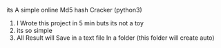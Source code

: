 its A simple online Md5 hash Cracker (python3)

1. I Wrote this project in 5 min buts its not a toy
2. its so simple
3. All Result will Save in a text file In a folder (this folder will create auto)

